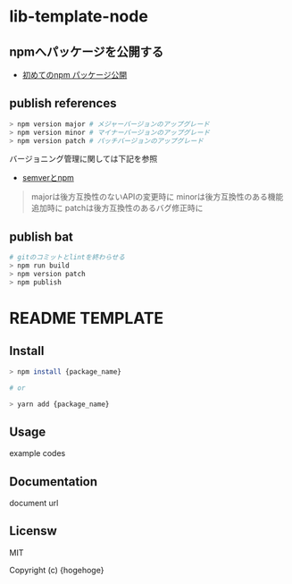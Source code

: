 # lib-template-node

## npmへパッケージを公開する

- [初めてのnpm パッケージ公開](https://qiita.com/TsutomuNakamura/items/f943e0490d509f128ae2)

## publish references

```sh
> npm version major # メジャーバージョンのアップグレード
> npm version minor # マイナーバージョンのアップグレード
> npm version patch # パッチバージョンのアップグレード
```

バージョニング管理に関しては下記を参照

- [semverとnpm](http://64.hateblo.jp/entry/2014/04/25/045940)

> majorは後方互換性のないAPIの変更時に
> minorは後方互換性のある機能追加時に
> patchは後方互換性のあるバグ修正時に

## publish bat

```sh
# gitのコミットとlintを終わらせる
> npm run build
> npm version patch
> npm publish
```

# README TEMPLATE

## Install

```sh
> npm install {package_name}

# or

> yarn add {package_name}
```

## Usage

example codes

## Documentation

document url

## Licensw

MIT

Copyright (c) {hogehoge}

